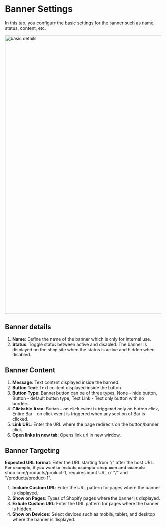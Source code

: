# Banner Settings

In this tab, you configure the basic settings for the banner such as name, status, content, etc.

<img src="https://raw.githubusercontent.com/profy-shopify/profy-shopify.github.io/main/assets/page5/basic_settings.png" alt="basic details" width="900"/>

## Banner details

1. **Name**: Define the name of the banner which is only for internal use.
2. **Status**: Toggle status between active and disabled. The banner is displayed on the shop site when the status is active and hidden when disabled.

## Banner Content

1. **Message**: Text content displayed inside the banned.
2. **Button Text**: Text content displayed inside the button.
3. **Button Type**: Banner button can be of three types, None - hide button, Button - default button type, Text Link - Text only button with no borders.
4. **Clickable Area**: Button - on click event is triggered only on button click, Entire Bar - on click event is triggered when any section of Bar is clicked.
5. **Link URL**: Enter the URL where the page redirects on the button/banner click.
6. **Open links in new tab**: Opens link url in new window.

## Banner Targeting

**Expected URL format**: Enter the URL starting from "/" after the host URL. For example, if you want to include example-shop.com and example-shop.com/products/product-1, requires input URL of  "/" and "/products/product-1".

1. **Include Custom URL**: Enter the URL pattern for pages where the banner is displayed.
2. **Show on Pages**: Types of Shopify pages where the banner is displayed.
3. **Exlude Custom URL**: Enter the URL pattern for pages where the banner is hidden.
4. **Show on Devices**: Select devices such as mobile, tablet, and desktop where the banner is displayed.

